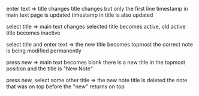 
enter text => title changes
              title changes but only the first line
              timestamp in main text page is updated
              timestamp in title is also updated

select title => main text changes
                selected title becomes active, 
                old active title becomes inactive

select title and enter text => the new title becomes topmost
                               the correct note is being modified permanently

press new => main text becomes blank
             there is a new title in the topmost position
             and the title is "New Note"

press new, select some other title => the new note title is deleted
                                      the note that was on top before the "new" returns on top
